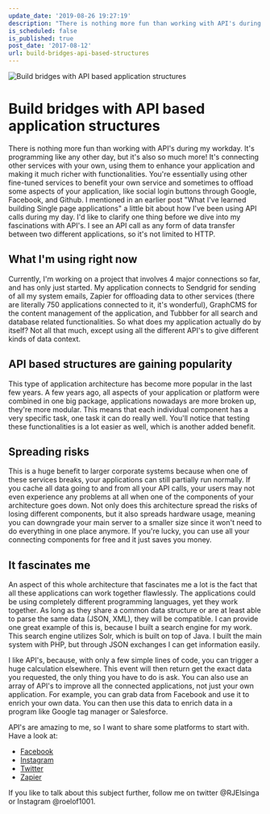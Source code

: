 ```yaml
---
update_date: '2019-08-26 19:27:19'
description: "There is nothing more fun than working with API's during my work day.\r\nIt's programming like any other day, but it's also so much more!\r\nIt's connecting other ser"
is_scheduled: false
is_published: true
post_date: '2017-08-12'
url: build-bridges-api-based-structures
---
```


![Build bridges with API based application structures](/images/articles/bridge-forest.jpg)

# Build bridges with API based application structures

There is nothing more fun than working with API's during my workday. 
It's programming like any other day, but it's also so much more! It's connecting other services with your own, using them to enhance your application and making it much richer with functionalities. You're essentially using other fine-tuned services to benefit your own service and sometimes to offload some aspects of your application, like social login buttons through Google, Facebook, and Github. I mentioned in an earlier post "What I've learned building Single page applications" a little bit about how I've been using API calls during my day. I'd like to clarify one thing before we dive into my fascinations with API's. I see an API call as any form of data transfer between two different applications, so it's not limited to HTTP.

## What I'm using right now
Currently, I'm working on a project that involves 4 major connections so far, and has only just started. My application connects to Sendgrid for sending of all my system emails, Zapier for offloading data to other services (there are literally 750 applications connected to it, it's wonderful), GraphCMS for the content management of the application, and Tubbber for all search and database related functionalities. So what does my application actually do by itself? Not all that much, except using all the different API's to give different kinds of data context.

## API based structures are gaining popularity
This type of application architecture has become more popular in the last few years. A few years ago, all aspects of your application or platform were combined in one big package, applications nowadays are more broken up, they're more modular. This means that each individual component has a very specific task, one task it can do really well. You'll notice that testing these functionalities is a lot easier as well, which is another added benefit.

## Spreading risks
This is a huge benefit to larger corporate systems because when one of these services breaks, your applications can still partially run normally. If you cache all data going to and from all your API calls, your users may not even experience any problems at all when one of the components of your architecture goes down. Not only does this architecture spread the risks of losing different components, but it also spreads hardware usage, meaning you can downgrade your main server to a smaller size since it won't need to do everything in one place anymore. If you're lucky, you can use all your connecting components for free and it just saves you money.

## It fascinates me
An aspect of this whole architecture that fascinates me a lot is the fact that all these applications can work together flawlessly. The applications could be using completely different programming languages, yet they work together. As long as they share a common data structure or are at least able to parse the same data (JSON, XML), they will be compatible. I can provide one great example of this is, because I built a search engine for my work. This search engine utilizes Solr, which is built on top of Java. I built the main system with PHP, but through JSON exchanges I can get information easily.

I like API's, because, with only a few simple lines of code, you can trigger a huge calculation elsewhere. This event will then return get the exact data you requested, the only thing you have to do is ask. You can also use an array of API's to improve all the connected applications, not just your own application. For example, you can grab data from Facebook and use it to enrich your own data. You can then use this data to enrich data in a program like Google tag manager or Salesforce.

API's are amazing to me, so I want to share some platforms to start with. Have a look at:

- [Facebook](https://developers.facebook.com/)
- [Instagram](https://www.instagram.com/developer/)
- [Twitter](https://dev.twitter.com/)
- [Zapier](https://zapier.com/)

If you like to talk about this subject further, follow me on twitter @RJElsinga or Instagram @roelof1001.